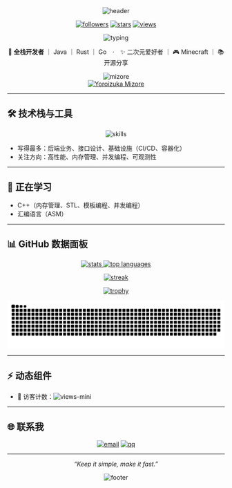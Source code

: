 <div align="center">

<img src="https://capsule-render.vercel.app/api?type=waving&height=190&text=Absurdity&fontAlign=50&section=header&color=0:8EC5FC,100:E0C3FC&fontColor=ffffff&animation=twinkling" alt="header"/>

<p>
  <a href="https://github.com/Absurdity233?tab=followers"><img src="https://img.shields.io/github/followers/Absurdity233?style=for-the-badge" alt="followers"/></a>
  <a href="https://github.com/Absurdity233"><img src="https://img.shields.io/github/stars/Absurdity233?affiliations=OWNER%2CCOLLABORATOR&style=for-the-badge" alt="stars"/></a>
  <a href="https://komarev.com/ghpvc/?username=Absurdity233&color=blueviolet&style=for-the-badge"><img src="https://komarev.com/ghpvc/?username=Absurdity233&color=blueviolet&style=for-the-badge" alt="views"/></a>
</p>

<img src="https://readme-typing-svg.demolab.com?font=JetBrains+Mono&weight=700&size=18&pause=1200&color=7AA2FF&center=true&vCenter=true&width=700&lines=Full-stack+Developer;Java+%7C+Rust+%7C+Go+%7C+C%2B%2B;Spring+Boot+%7C+React+%7C+MySQL;Clean+Code+%7C+Performance+%7C+Concurrency" alt="typing"/>

<p>🌸 <b>全栈开发者</b> ｜ Java ｜ Rust ｜ Go　·　✨ 二次元爱好者 ｜ 🎮 Minecraft ｜ 📚 开源分享  </p>

<div align="center">
  <img src="https://img.shields.io/badge/Mizore%20Mode-ice%20blue%20%7C%20lavender-7AA2FF?style=for-the-badge" alt="mizore"/>
</div>

</div>

<!-- Mizore corner (replace the image URL with your own file path) -->

<div align="center">
  <a href="#">
    <img src="https://raw.githubusercontent.com/Absurdity233/Absurdity233/main/assets/mizore/mizore-sticker.png" alt="Yoroizuka Mizore" width="320"/>
  </a>
</div>
<!-- /Mizore corner -->

---

## 🛠️ 技术栈与工具

<p align="center">
  <img src="https://skillicons.dev/icons?i=java,rust,go,cpp,spring,react,mysql,git,linux,idea,vscode,docker&perline=12" alt="skills"/>
</p>

* 写得最多：后端业务、接口设计、基础设施（CI/CD、容器化）
* 关注方向：高性能、内存管理、并发编程、可观测性

---

## 🌱 正在学习

* C++（内存管理、STL、模板编程、并发编程）
* 汇编语言（ASM）

---

## 📊 GitHub 数据面板

<p align="center">
  <a href="https://github.com/Absurdity233">
    <img src="https://github-readme-stats.vercel.app/api?username=Absurdity233&show_icons=true&theme=radical&rank_icon=github&hide_border=true" height="165" alt="stats"/>
  </a>
  <a href="https://github.com/Absurdity233">
    <img src="https://github-readme-stats.vercel.app/api/top-langs/?username=Absurdity233&layout=compact&theme=radical&hide_border=true" height="165" alt="top languages"/>
  </a>
</p>

<p align="center">
  <a href="https://streak-stats.demolab.com?user=Absurdity233&theme=radical&hide_border=true">
    <img src="https://streak-stats.demolab.com?user=Absurdity233&theme=radical&hide_border=true" height="165" alt="streak"/>
  </a>
</p>

<p align="center">
  <a href="https://github-profile-trophy.vercel.app/?username=Absurdity233&theme=dracula&column=6&no-frame=true&no-bg=true">
    <img src="https://github-profile-trophy.vercel.app/?username=Absurdity233&theme=dracula&column=6&no-frame=true&no-bg=true" alt="trophy"/>
  </a>
</p>

<p align="center">
  <img src="https://github.com/Platane/snk/raw/output/github-contribution-grid-snake.svg" alt="snake"/>
</p>

---

## ⚡ 动态组件

* 👀 访客计数：<img src="https://komarev.com/ghpvc/?username=Absurdity233&color=blueviolet&style=flat-square" alt="views-mini"/>

---

## 🌐 联系我

<p align="center">
  <a href="mailto:absurdity1337@gmail.com"><img src="https://img.shields.io/badge/Email-absurdity1337%40gmail.com-7AA2FF?logo=gmail&logoColor=fff&style=for-the-badge" alt="email"/></a>
  <a href="https://wpa.qq.com/msgrd?v=3&uin=457676887&site=qq&menu=yes"><img src="https://img.shields.io/badge/QQ-457676887-EB1923?logo=tencentqq&logoColor=fff&style=for-the-badge" alt="qq"/></a>
</p>

---

<div align="center">

<i>“Keep it simple, make it fast.”</i>

<img src="https://capsule-render.vercel.app/api?type=waving&height=130&section=footer&color=0:8EC5FC,100:E0C3FC" alt="footer"/>

</div>
